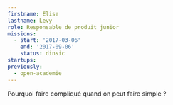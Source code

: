 ```yaml
---
firstname: Elise
lastname: Levy
role: Responsable de produit junior
missions:
  - start: '2017-03-06'
    end: '2017-09-06'
    status: dinsic
startups:
previously:
  - open-academie
---
```


Pourquoi faire compliqué quand on peut faire simple ?
